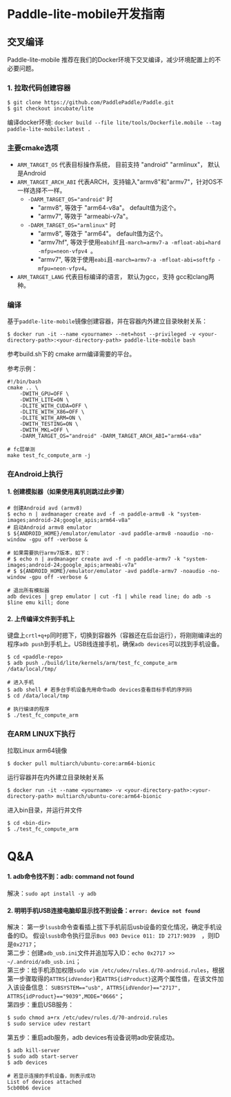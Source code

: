 
# Paddle-lite-mobile开发指南

## 交叉编译

Paddle-lite-mobile 推荐在我们的Docker环境下交叉编译，减少环境配置上的不必要问题。

### 1. 拉取代码创建容器

```shell
$ git clone https://github.com/PaddlePaddle/Paddle.git
$ git checkout incubate/lite
```

编译docker环境:
`docker build --file lite/tools/Dockerfile.mobile --tag paddle-lite-mobile:latest . `

### 主要cmake选项
                
- `ARM_TARGET_OS` 代表目标操作系统， 目前支持 "android" "armlinux"， 默认是Android
- `ARM_TARGET_ARCH_ABI` 代表ARCH，支持输入"armv8"和"armv7"，针对OS不一样选择不一样。
    - `-DARM_TARGET_OS="android"` 时 
        - "armv8", 等效于 "arm64-v8a"。 default值为这个。
        - "armv7", 等效于 "armeabi-v7a"。 
    - `-DARM_TARGET_OS="armlinux"` 时 
        - "armv8", 等效于 "arm64"。 default值为这个。
        - "armv7hf", 等效于使用`eabihf`且`-march=armv7-a -mfloat-abi=hard -mfpu=neon-vfpv4 `。
        - "armv7", 等效于使用`eabi`且`-march=armv7-a -mfloat-abi=softfp -mfpu=neon-vfpv4`。
- `ARM_TARGET_LANG` 代表目标编译的语言， 默认为gcc，支持 gcc和clang两种。

### 编译

基于`paddle-lite-mobile`镜像创建容器，并在容器内外建立目录映射关系：

```shell
$ docker run -it --name <yourname> --net=host --privileged -v <your-directory-path>:<your-directory-path> paddle-lite-mobile bash
```

参考build.sh下的 cmake arm编译需要的平台。

参考示例：

```shell
#!/bin/bash
cmake .. \
    -DWITH_GPU=OFF \
    -DWITH_LITE=ON \
    -DLITE_WITH_CUDA=OFF \
    -DLITE_WITH_X86=OFF \
    -DLITE_WITH_ARM=ON \
    -DWITH_TESTING=ON \
    -DWITH_MKL=OFF \
    -DARM_TARGET_OS="android" -DARM_TARGET_ARCH_ABI="arm64-v8a"

# fc层单测
make test_fc_compute_arm -j

```
### 在Android上执行

#### 1. 创建模拟器（如果使用真机则跳过此步骤）

```shell
# 创建Android avd (armv8)
$ echo n | avdmanager create avd -f -n paddle-armv8 -k "system-images;android-24;google_apis;arm64-v8a"
# 启动Android armv8 emulator
$ ${ANDROID_HOME}/emulator/emulator -avd paddle-armv8 -noaudio -no-window -gpu off -verbose &

# 如果需要执行armv7版本，如下：
# $ echo n | avdmanager create avd -f -n paddle-armv7 -k "system-images;android-24;google_apis;armeabi-v7a"
# $ ${ANDROID_HOME}/emulator/emulator -avd paddle-armv7 -noaudio -no-window -gpu off -verbose &

# 退出所有模拟器
adb devices | grep emulator | cut -f1 | while read line; do adb -s $line emu kill; done
```

#### 2. 上传编译文件到手机上

键盘上`crtl+q+p`同时摁下，切换到容器外（容器还在后台运行），将刚刚编译出的程序`adb push`到手机上。USB线连接手机，确保`adb devices`可以找到手机设备。
```shell
$ cd <paddle-repo>
$ adb push ./build/lite/kernels/arm/test_fc_compute_arm /data/local/tmp/

# 进入手机
$ adb shell # 若多台手机设备先用命令adb devices查看目标手机的序列码
$ cd /data/local/tmp

# 执行编译的程序
$ ./test_fc_compute_arm
```

### 在ARM LINUX下执行

拉取Linux arm64镜像
```shell
$ docker pull multiarch/ubuntu-core:arm64-bionic
```
运行容器并在内外建立目录映射关系
```shell
$ docker run -it --name <yourname> -v <your-directory-path>:<your-directory-path> multiarch/ubuntu-core:arm64-bionic
```
进入bin目录，并运行并文件
```shell
$ cd <bin-dir>
$ ./test_fc_compute_arm
```

# Q&A

#### 1. adb命令找不到：adb: command not found  
解决：`sudo apt install -y adb`   

#### 2. 明明手机USB连接电脑却显示找不到设备：`error: device not found`  
解决：
第一步`lsusb`命令查看插上拔下手机前后usb设备的变化情况，确定手机设备的ID。  假设`lsusb`命令执行显示`Bus 003 Device 011: ID 2717:9039  `，则ID是`0x2717`；  
第二步：创建`adb_usb.ini`文件并追加写入ID：`echo 0x2717 >> ~/.android/adb_usb.ini`；  
第三步：给手机添加权限`sudo vim /etc/udev/rules.d/70-android.rules`，根据第一步骤取得的`ATTRS{idVendor}`和`ATTRS{idProduct}`这两个属性值，在该文件加入该设备信息：
 `SUBSYSTEM=="usb", ATTRS{idVendor}=="2717", ATTRS{idProduct}=="9039",MODE="0666"`；  
第四步：重启USB服务：
```shell
$ sudo chmod a+rx /etc/udev/rules.d/70-android.rules
$ sudo service udev restart
```
第五步：重启adb服务，adb devices有设备说明adb安装成功。  
```shell
$ adb kill-server
$ sudo adb start-server
$ adb devices

# 若显示连接的手机设备，则表示成功
List of devices attached
5cb00b6 device
```
 

